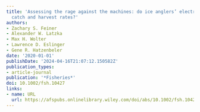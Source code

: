 ```yaml
---
title: 'Assessing the rage against the machines: do ice anglers’ electronics improve
  catch and harvest rates?'
authors:
- Zachary S. Feiner
- Alexander W. Latzka
- Max H. Wolter
- Lawrence D. Eslinger
- Gene R. Hatzenbeler
date: '2020-01-01'
publishDate: '2024-04-16T21:07:12.150582Z'
publication_types:
- article-journal
publication: '*Fisheries*'
doi: 10.1002/fsh.10427
links:
- name: URL
  url: https://afspubs.onlinelibrary.wiley.com/doi/abs/10.1002/fsh.10427
---
```

